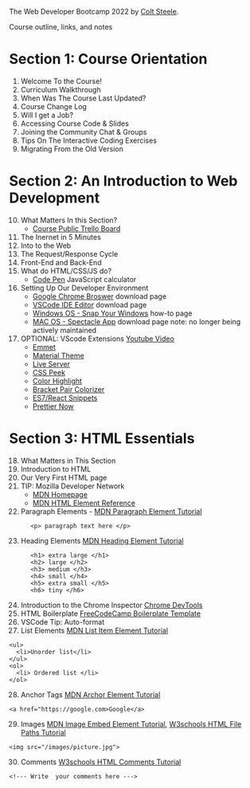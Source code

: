 The Web Developer Bootcamp 2022 by [Colt Steele](https://www.udemy.com/user/coltsteele/). 

Course outline, links, and notes

# Section 1: Course Orientation
  1. Welcome To the Course!
  2. Curriculum Walkthrough
  4. When Was The Course Last Updated?
  5. Course Change Log
  6. Will I get a Job?
  7. Accessing Course Code & Slides
  8. Joining the Community Chat & Groups
  9. Tips On The Interactive Coding Exercises
  10. Migrating From the Old Version

# Section 2: An Introduction to Web Development

  10. What Matters In this Section? 
      - [Course Public Trello Board](https://trello.com/b/0PVRE1XQ/web-developer-bootcamp) 
  11. The Inernet in 5 Minutes
  12. Into to the Web
  13. The Request/Response Cycle
  14. Front-End and Back-End
  15. What do HTML/CSS/JS do?
      - [Code Pen](https://codepen.io/giana/pen/GJMBEv) JavaScript calculator
  16. Setting Up Our Developer Environment
      - [Google Chrome Broswer](https://www.google.com/chrome/) download page
      - [VSCode IDE Editor](https://code.visualstudio.com/) download page
      - [Windows OS - Snap Your Windows](https://support.microsoft.com/en-us/windows/snap-your-windows-885a9b1e-a983-a3b1-16cd-c531795e6241#:~:text=Use%20Snap%20to%20arrange%20all,to%20once%20you%20drop%20it.) how-to page
      - [MAC OS - Spectacle App](https://www.spectacleapp.com/) download page note: no longer being actively maintained
  17. OPTIONAL: VScode Extensions [Youtube Video](https://www.youtube.com/watch?v=rH1RTwaAeGc&t=1s) 
      - [Emmet](https://code.visualstudio.com/docs/editor/emmet)
      - [Material Theme](https://marketplace.visualstudio.com/items?itemName=Equinusocio.vsc-material-theme)
      - [Live Server](https://marketplace.visualstudio.com/items?itemName=ritwickdey.LiveServer)
      - [CSS Peek](https://marketplace.visualstudio.com/items?itemName=pranaygp.vscode-css-peek)
      - [Color Highlight](https://marketplace.visualstudio.com/items?itemName=naumovs.color-highlight)
      - [Bracket Pair Colorizer](https://marketplace.visualstudio.com/items?itemName=CoenraadS.bracket-pair-colorizer)
      - [ES7/React Snippets](https://marketplace.visualstudio.com/items?itemName=dsznajder.es7-react-js-snippets)
      - [Prettier Now](https://marketplace.visualstudio.com/items?itemName=remimarsal.prettier-now)
        
# Section 3: HTML Essentials

  18. What Matters in This Section
  19. Introduction to HTML
  20. Our Very First HTML page
  21. TIP: Mozilla Developer Network
      - [MDN Homepage](https://developer.mozilla.org/en-US/)
      - [MDN HTML Element Reference](https://developer.mozilla.org/en-US/docs/Web/HTML/Element)
  22. Paragraph Elements - [MDN Paragraph Element Tutorial](https://developer.mozilla.org/en-US/docs/Web/HTML/Element/p)
```
      <p> paragraph text here </p>
```
   23. Heading Elements [MDN Heading Element Tutorial](https://developer.mozilla.org/en-US/docs/Web/HTML/Element/Heading_Elements)
```
      <h1> extra large </h1>
      <h2> large </h2>
      <h3> medium </h3>
      <h4> small </h4>
      <h5> extra small </h5>
      <h6> tiny </h6>
``` 
  24. Introduction to the Chrome Inspector [Chrome DevTools](https://developer.chrome.com/docs/devtools/)
  25. HTML Boilerplate [FreeCodeCamp Boilerplate Template](https://www.freecodecamp.org/news/basic-html5-template-boilerplate-code-example/)
  26. VSCode Tip: Auto-format 
  27. List Elements [MDN List Item Element Tutorial](https://developer.mozilla.org/en-US/docs/Web/HTML/Element/li) 
  
  ```
  <ul> 
    <li>Unorder list</li>
  </ul>
  <ol>
    <li> Ordered list </li>
  </ol>
  ```
  
  28. Anchor Tags [MDN Archor Element Tutorial](https://developer.mozilla.org/en-US/docs/Web/HTML/Element/a)
  ```
<a href="https://google.com>Google</a>
  ```
  
  29.  Images [MDN Image Embed Element Tutorial](https://developer.mozilla.org/en-US/docs/Web/HTML/Element/img), [W3schools HTML File Paths Tutorial](https://www.w3schools.com/html/html_filepaths.asp)

  ```
<img src="/images/picture.jpg">
  ```
 
 30. Comments [W3schools HTML Comments Tutorial](https://www.w3schools.com/html/html_comments.asp)

  ```
<!--- Write  your comments here --->
  ```

